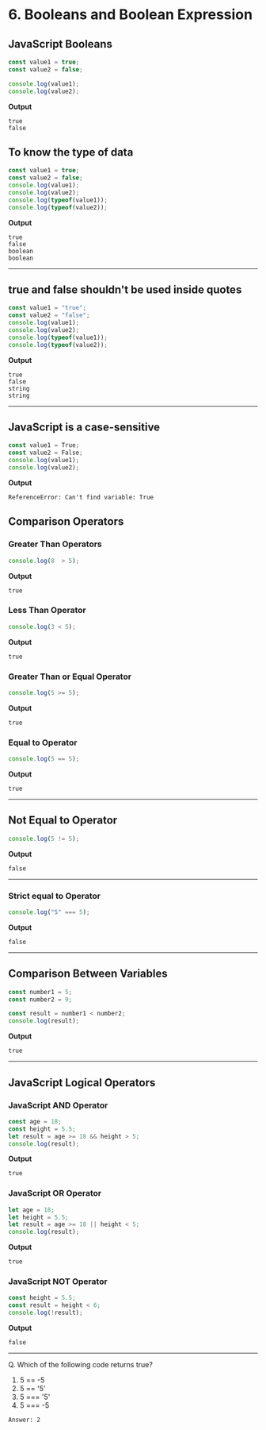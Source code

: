 # 6. Booleans and Boolean Expression
## JavaScript Booleans
```js
const value1 = true;
const value2 = false;

console.log(value1);
console.log(value2);
```
**Output**
```
true
false
```
## To know the type of data
```js
const value1 = true;
const value2 = false;
console.log(value1);
console.log(value2);
console.log(typeof(value1));
console.log(typeof(value2));
```
**Output**
```
true
false
boolean
boolean
```
***
## true and false shouldn't be used inside quotes
```js
const value1 = "true";
const value2 = "false";
console.log(value1);
console.log(value2);
console.log(typeof(value1));
console.log(typeof(value2));
```
**Output**
```
true
false
string
string
```
***
## JavaScript is a case-sensitive
```js
const value1 = True;
const value2 = False;
console.log(value1);
console.log(value2);
```
**Output**
```
ReferenceError: Can't find variable: True
```
## Comparison Operators
### Greater Than Operators
```js
console.log(8  > 5);
```
**Output**
```
true
```
### Less Than Operator
```js
console.log(3 < 5);
```
**Output**
```
true
```
### Greater Than or Equal Operator
```js
console.log(5 >= 5);
```
**Output**
```
true
```
### Equal to Operator
```js
console.log(5 == 5);
```
**Output**
```
true
```
***
## Not Equal to Operator
```js
console.log(5 != 5);
```
**Output**
```
false
```
***
### Strict equal to Operator
```js
console.log("5" === 5);
```
**Output**
```
false
```
***
## Comparison Between Variables
```js
const number1 = 5;
const number2 = 9;

const result = number1 < number2;
console.log(result);
```
**Output**
```
true
```
***
## JavaScript Logical Operators
### JavaScript AND Operator
```js
const age = 18;
const height = 5.5;
let result = age >= 18 && height > 5;
console.log(result);
```
**Output**
```
true
```
### JavaScript OR Operator
```js
let age = 18;
let height = 5.5;
let result = age >= 18 || height < 5;
console.log(result);
```
**Output**
```
true
```
### JavaScript NOT Operator
```js
const height = 5.5;
const result = height < 6;
console.log(!result);
```
**Output**
```
false
```
***
Q. Which of the following code returns true?
1. 5 == -5
2. 5 == '5'
3. 5 === '5'
4. 5 === -5
```
Answer: 2
```


